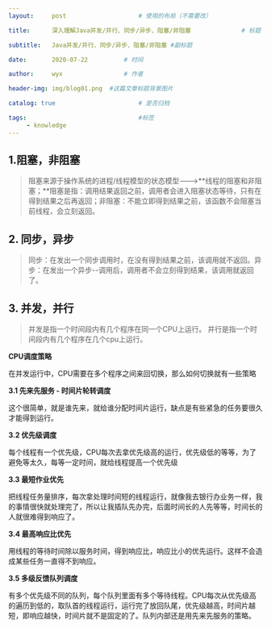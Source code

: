 ```yaml
---
layout:     post   				    # 使用的布局（不需要改）

title:      深入理解Java并发/并行、同步/异步、阻塞/非阻塞				# 标题 

subtitle:   Java并发/并行、同步/异步、阻塞/非阻塞 #副标题

date:       2020-07-22			# 时间

author:     wyx					# 作者

header-img: img/blog01.png 	#这篇文章标题背景图片

catalog: true 						# 是否归档

tags:								#标签
     - knowledge
---
```


## 1.阻塞，非阻塞

>阻塞来源于操作系统的进程/线程模型的状态模型--->**线程的阻塞和非阻塞；**阻塞是指：调用结果返回之前，调用者会进入阻塞状态等待，只有在得到结果之后再返回；非阻塞：不能立即得到结果之前，该函数不会阻塞当前线程，会立刻返回。

## 2. 同步，异步

> 同步：在发出一个同步调用时，在没有得到结果之前，该调用就不返回。异步：在发出一个异步--调用后，调用者不会立刻得到结果，该调用就返回了。

##  3. 并发，并行
>并发是指一个时间段内有几个程序在同一个CPU上运行。
>并行是指一个时间段内有几个程序在几个cpu上运行。  

**CPU调度策略**

在并发运行中，CPU需要在多个程序之间来回切换，那么如何切换就有一些策略

**3.1 先来先服务 - 时间片轮转调度**

这个很简单，就是谁先来，就给谁分配时间片运行，缺点是有些紧急的任务要很久才能得到运行。

**3.2 优先级调度**

每个线程有一个优先级，CPU每次去拿优先级高的运行，优先级低的等等，为了避免等太久，每等一定时间，就给线程提高一个优先级

**3.3 最短作业优先**

把线程任务量排序，每次拿处理时间短的线程运行，就像我去银行办业务一样，我的事情很快就处理完了，所以让我插队先办完，后面时间长的人先等等，时间长的人就很难得到响应了。

**3.4 最高响应比优先**

用线程的等待时间除以服务时间，得到响应比，响应比小的优先运行。这样不会造成某些任务一直得不到响应。

**3.5 多级反馈队列调度**

有多个优先级不同的队列，每个队列里面有多个等待线程。CPU每次从优先级高的遍历到低的，取队首的线程运行，运行完了放回队尾，优先级越高，时间片越短，即响应越快，时间片就不是固定的了。队列内部还是用先来先服务的策略。

